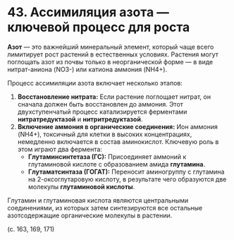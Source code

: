 # 43. Ассимиляция азота — ключевой процесс для роста

**Азот** — это важнейший минеральный элемент, который чаще всего лимитирует рост растений в естественных условиях. Растения могут поглощать азот из почвы только в неорганической форме — в виде нитрат-аниона (NO3-) или катиона аммония (NH4+).

Процесс ассимиляции азота включает несколько этапов:

1.  **Восстановление нитрата:** Если растение поглощает нитрат, он сначала должен быть восстановлен до аммония. Этот двухступенчатый процесс катализируется ферментами **нитратредуктазой** и **нитритредуктазой**.
2.  **Включение аммония в органические соединения:** Ион аммония (NH4+), токсичный для клетки в высоких концентрациях, немедленно включается в состав аминокислот. Ключевую роль в этом играют два фермента:
    *   **Глутаминсинтетаза (ГС):** Присоединяет аммоний к глутаминовой кислоте с образованием амида **глутамина**.
    *   **Глутаматсинтаза (ГОГАТ):** Переносит аминогруппу с глутамина на 2-оксоглутаровую кислоту, в результате чего образуются две молекулы **глутаминовой кислоты**.

Глутамин и глутаминовая кислота являются центральными соединениями, из которых затем синтезируются все остальные азотсодержащие органические молекулы в растении.

(с. 163, 169, 171)

